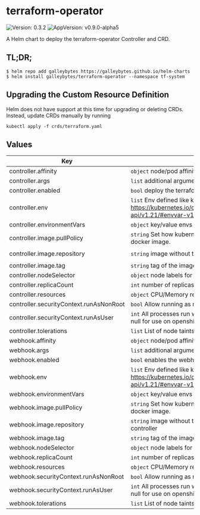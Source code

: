 # terraform-operator

![Version: 0.3.2](https://img.shields.io/badge/Version-0.3.2-informational?style=flat-square) ![AppVersion: v0.9.0-alpha5](https://img.shields.io/badge/AppVersion-v0.9.0--alpha5-informational?style=flat-square)

A Helm chart to deploy the terraform-operator Controller and CRD.

## TL;DR;

```console
$ helm repo add galleybytes https://galleybytes.github.io/helm-charts
$ helm install galleybytes/terraform-operator --namespace tf-system
```

## Upgrading the Custom Resource Definition

Helm does not have support at this time for upgrading or deleting CRDs. Instead, update CRDs manually by running

```
kubectl apply -f crds/terraform.yaml
```

## Values

| Key | Description | Default |
|---|---|---|
| controller.affinity | `object` node/pod affinities | `{}` |
| controller.args | `list` additional arguments for the command | <a href="values.yaml#L22-L24">values.yaml</a> |
| controller.enabled | `bool` deploy the terraform-operator controller | `true` |
| controller.env | `list` Env defined like k8s EnvVar https://kubernetes.io/docs/reference/generated/kubernetes-api/v1.21/#envvar-v1-core. Accepts `tpl` values. | `[]` |
| controller.environmentVars | `object` key/value envs | `{}` |
| controller.image.pullPolicy | `string` Set how kubernetes determines when to pull the docker image. | `"IfNotPresent"` |
| controller.image.repository | `string` image without the tag. | `"isaaguilar/terraform-operator"` |
| controller.image.tag | `string` tag of the image | `"v0.9.0-alpha5"` |
| controller.nodeSelector | `object` node labels for pod assignment | `{}` |
| controller.replicaCount | `int` number of replicas | `1` |
| controller.resources | `object` CPU/Memory request and limit configuration | <a href="values.yaml#L31-L37">values.yaml</a> |
| controller.securityContext.runAsNonRoot | `bool` Allow running as root when false | `true` |
| controller.securityContext.runAsUser | `int` All processes run with user specified. This can be set to null for use on openshift | `1001` |
| controller.tolerations | `list` List of node taints to tolerate | `[]` |
| webhook.affinity | `object` node/pod affinities | <a href="values.yaml#L110">values.yaml</a> |
| webhook.args | `list` additional arguments for the command | <a href="values.yaml#L79">values.yaml</a> |
| webhook.enabled | `bool` enables the webhook - required most of the time | `true` |
| webhook.env | `list` Env defined like k8s EnvVar https://kubernetes.io/docs/reference/generated/kubernetes-api/v1.21/#envvar-v1-core. Accepts `tpl` values. | `[]` |
| webhook.environmentVars | `object` key/value envs | `{}` |
| webhook.image.pullPolicy | `string` Set how kubernetes determines when to pull the docker image. | `"IfNotPresent"` |
| webhook.image.repository | `string` image without the tag. Usually the same as the controller | `"isaaguilar/terraform-operator"` |
| webhook.image.tag | `string` tag of the image | `"v0.9.0-alpha5"` |
| webhook.nodeSelector | `object` node labels for pod assignment | `{}` |
| webhook.replicaCount | `int` number of replicas for the webhook | `2` |
| webhook.resources | `object` CPU/Memory request and limit configuration | <a href="values.yaml#L85">values.yaml</a> |
| webhook.securityContext.runAsNonRoot | `bool` Allow running as root when false | `true` |
| webhook.securityContext.runAsUser | `int` All processes run with user specified. This can be set to null for use on openshift | `1001` |
| webhook.tolerations | `list` List of node taints to tolerate | `[]` |

